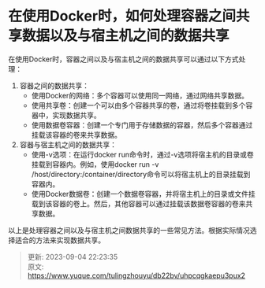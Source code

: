 # 在使用Docker时，如何处理容器之间共享数据以及与宿主机之间的数据共享

在使用Docker时，容器之间以及与宿主机之间的数据共享可以通过以下方式处理：

1. 容器之间的数据共享：
    - 使用Docker的网络：多个容器可以使用同一网络，通过网络共享数据。
    - 使用共享卷：创建一个可以由多个容器共享的卷，通过将卷挂载到多个容器中，实现数据共享。
    - 使用数据卷容器：创建一个专门用于存储数据的容器，然后多个容器通过挂载该容器的卷来共享数据。
2. 容器与宿主机之间的数据共享：
    - 使用-v选项：在运行docker run命令时，通过-v选项将宿主机的目录或卷挂载到容器内。例如，使用docker run -v /host/directory:/container/directory命令可以将宿主机上的目录挂载到容器内。
    - 使用Docker数据卷：创建一个数据卷容器，并将宿主机上的目录或文件挂载到该容器的卷上。然后，其他容器可以通过挂载该数据卷容器的卷来共享数据。

以上是处理容器之间以及与宿主机之间数据共享的一些常见方法。根据实际情况选择适合的方法来实现数据共享。



> 更新: 2023-09-04 22:23:35  
> 原文: <https://www.yuque.com/tulingzhouyu/db22bv/uhpcqgkaepu3pux2>